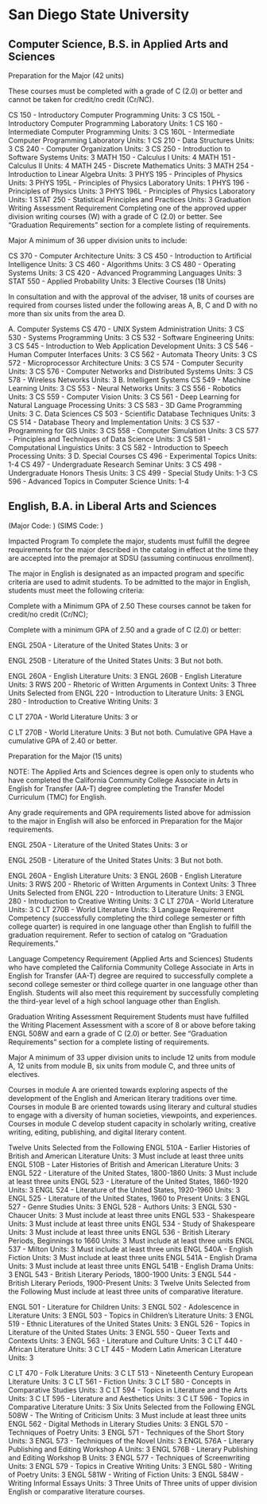 # San Diego State University
<h2> Computer Science, B.S. in Applied Arts and Sciences </h2>

Preparation for the Major
(42 units)

These courses must be completed with a grade of C (2.0) or better and cannot be taken for credit/no credit (Cr/NC).

CS 150 - Introductory Computer Programming Units: 3
CS 150L - Introductory Computer Programming Laboratory Units: 1
CS 160 - Intermediate Computer Programming Units: 3
CS 160L - Intermediate Computer Programming Laboratory Units: 1
CS 210 - Data Structures Units: 3
CS 240 - Computer Organization Units: 3
CS 250 - Introduction to Software Systems Units: 3
MATH 150 - Calculus I Units: 4
MATH 151 - Calculus II Units: 4
MATH 245 - Discrete Mathematics Units: 3
MATH 254 - Introduction to Linear Algebra Units: 3
PHYS 195 - Principles of Physics Units: 3
PHYS 195L - Principles of Physics Laboratory Units: 1
PHYS 196 - Principles of Physics Units: 3
PHYS 196L - Principles of Physics Laboratory Units: 1
STAT 250 - Statistical Principles and Practices Units: 3
Graduation Writing Assessment Requirement
Completing one of the approved upper division writing courses (W) with a grade of C (2.0) or better. See “Graduation Requirements” section for a complete listing of requirements.

Major
A minimum of 36 upper division units to include:

CS 370 - Computer Architecture Units: 3
CS 450 - Introduction to Artificial Intelligence Units: 3
CS 460 - Algorithms Units: 3
CS 480 - Operating Systems Units: 3
CS 420 - Advanced Programming Languages Units: 3
STAT 550 - Applied Probability Units: 3
Elective Courses
(18 Units)

In consultation and with the approval of the adviser, 18 units of courses are required from courses listed under the following areas A, B, C and D with no more than six units from the area D.

A. Computer Systems
CS 470 - UNIX System Administration Units: 3
CS 530 - Systems Programming Units: 3
CS 532 - Software Engineering Units: 3
CS 545 - Introduction to Web Application Development Units: 3
CS 546 - Human Computer Interfaces Units: 3
CS 562 - Automata Theory Units: 3
CS 572 - Microprocessor Architecture Units: 3
CS 574 - Computer Security Units: 3
CS 576 - Computer Networks and Distributed Systems Units: 3
CS 578 - Wireless Networks Units: 3
B. Intelligent Systems
CS 549 - Machine Learning Units: 3
CS 553 - Neural Networks Units: 3
CS 556 - Robotics Units: 3
CS 559 - Computer Vision Units: 3
CS 561 - Deep Learning for Natural Language Processing Units: 3
CS 583 - 3D Game Programming Units: 3
C. Data Sciences
CS 503 - Scientific Database Techniques Units: 3
CS 514 - Database Theory and Implementation Units: 3
CS 537 - Programming for GIS Units: 3
CS 558 - Computer Simulation Units: 3
CS 577 - Principles and Techniques of Data Science Units: 3
CS 581 - Computational Linguistics Units: 3
CS 582 - Introduction to Speech Processing Units: 3
D. Special Courses
CS 496 - Experimental Topics Units: 1-4
CS 497 - Undergraduate Research Seminar Units: 3
CS 498 - Undergraduate Honors Thesis Units: 3
CS 499 - Special Study Units: 1-3
CS 596 - Advanced Topics in Computer Science Units: 1-4

<h2> English, B.A. in Liberal Arts and Sciences </h2>
(Major Code: ) (SIMS Code: )

Impacted Program
To complete the major, students must fulfill the degree requirements for the major described in the catalog in effect at the time they are accepted into the premajor at SDSU (assuming continuous enrollment).

The major in English is designated as an impacted program and specific criteria are used to admit students. To be admitted to the major in English, students must meet the following criteria:

Complete with a Minimum GPA of 2.50
These courses cannot be taken for credit/no credit (Cr/NC);

Complete with a minimum GPA of 2.50 and a grade of C (2.0) or better:

ENGL 250A - Literature of the United States Units: 3
or

ENGL 250B - Literature of the United States Units: 3 But not both.
 

ENGL 260A - English Literature Units: 3
ENGL 260B - English Literature Units: 3
RWS 200 - Rhetoric of Written Arguments in Context Units: 3
Three Units Selected from
ENGL 220 - Introduction to Literature Units: 3
ENGL 280 - Introduction to Creative Writing Units: 3
 

C LT 270A - World Literature Units: 3
or

C LT 270B - World Literature Units: 3 But not both.
Cumulative GPA
Have a cumulative GPA of 2.40 or better.

Preparation for the Major
(15 units)

NOTE: The Applied Arts and Sciences degree is open only to students who have completed the California Community College Associate in Arts in English for Transfer (AA-T) degree completing the Transfer Model Curriculum (TMC) for English.

Any grade requirements and GPA requirements listed above for admission to the major in English will also be enforced in Preparation for the Major requirements.

ENGL 250A - Literature of the United States Units: 3
or

ENGL 250B - Literature of the United States Units: 3 But not both.
 

ENGL 260A - English Literature Units: 3
ENGL 260B - English Literature Units: 3
RWS 200 - Rhetoric of Written Arguments in Context Units: 3
Three Units Selected from
ENGL 220 - Introduction to Literature Units: 3
ENGL 280 - Introduction to Creative Writing Units: 3
C LT 270A - World Literature Units: 3
C LT 270B - World Literature Units: 3
Language Requirement
Competency (successfully completing the third college semester or fifth college quarter) is required in one language other than English to fulfill the graduation requirement. Refer to section of catalog on “Graduation Requirements.”

Language Competency Requirement (Applied Arts and Sciences)
Students who have completed the California Community College Associate in Arts in English for Transfer (AA-T) degree are required to successfully complete a second college semester or third college quarter in one language other than English. Students will also meet this requirement by successfully completing the third-year level of a high school language other than English.

Graduation Writing Assessment Requirement
Students must have fulfilled the Writing Placement Assessment with a score of 8 or above before taking ENGL 508W and earn a grade of C (2.0) or better. See “Graduation Requirements” section for a complete listing of requirements.

Major
A minimum of 33 upper division units to include 12 units from module A, 12 units from module B, six units from module C, and three units of electives.

Courses in module A are oriented towards exploring aspects of the development of the English and American literary traditions over time. Courses in module B are oriented towards using literary and cultural studies to engage with a diversity of human societies, viewpoints, and experiences. Courses in module C develop student capacity in scholarly writing, creative writing, editing, publishing, and digital literary content.

Twelve Units Selected from the Following
ENGL 510A - Earlier Histories of British and American Literature Units: 3 Must include at least three units
ENGL 510B - Later Histories of British and American Literature Units: 3
ENGL 522 - Literature of the United States, 1800-1860 Units: 3 Must include at least three units
ENGL 523 - Literature of the United States, 1860-1920 Units: 3
ENGL 524 - Literature of the United States, 1920-1960 Units: 3
ENGL 525 - Literature of the United States, 1960 to Present Units: 3
ENGL 527 - Genre Studies Units: 3
ENGL 528 - Authors Units: 3
ENGL 530 - Chaucer Units: 3 Must include at least three units
ENGL 533 - Shakespeare Units: 3 Must include at least three units
ENGL 534 - Study of Shakespeare Units: 3 Must include at least three units
ENGL 536 - British Literary Periods, Beginnings to 1660 Units: 3 Must include at least three units
ENGL 537 - Milton Units: 3 Must include at least three units
ENGL 540A - English Fiction Units: 3 Must include at least three units
ENGL 541A - English Drama Units: 3 Must include at least three units
ENGL 541B - English Drama Units: 3
ENGL 543 - British Literary Periods, 1800-1900 Units: 3
ENGL 544 - British Literary Periods, 1900-Present Units: 3
Twelve Units Selected from the Following
Must include at least three units of comparative literature.

ENGL 501 - Literature for Children Units: 3
ENGL 502 - Adolescence in Literature Units: 3
ENGL 503 - Topics in Children’s Literature Units: 3
ENGL 519 - Ethnic Literatures of the United States Units: 3
ENGL 526 - Topics in Literature of the United States Units: 3
ENGL 550 - Queer Texts and Contexts Units: 3
ENGL 563 - Literature and Culture Units: 3
C LT 440 - African Literature Units: 3
C LT 445 - Modern Latin American Literature Units: 3
 

C LT 470 - Folk Literature Units: 3
C LT 513 - Nineteenth Century European Literature Units: 3
C LT 561 - Fiction Units: 3
C LT 580 - Concepts in Comparative Studies Units: 3
C LT 594 - Topics in Literature and the Arts Units: 3
C LT 595 - Literature and Aesthetics Units: 3
C LT 596 - Topics in Comparative Literature Units: 3
Six Units Selected from the Following
ENGL 508W - The Writing of Criticism Units: 3 Must include at least three units
ENGL 562 - Digital Methods in Literary Studies Units: 3
ENGL 570 - Techniques of Poetry Units: 3
ENGL 571 - Techniques of the Short Story Units: 3
ENGL 573 - Techniques of the Novel Units: 3
ENGL 576A - Literary Publishing and Editing Workshop A Units: 3
ENGL 576B - Literary Publishing and Editing Workshop B Units: 3
ENGL 577 - Techniques of Screenwriting Units: 3
ENGL 579 - Topics in Creative Writing Units: 3
ENGL 580 - Writing of Poetry Units: 3
ENGL 581W - Writing of Fiction Units: 3
ENGL 584W - Writing Informal Essays Units: 3
Three Units of
Three units of upper division English or comparative literature courses.
